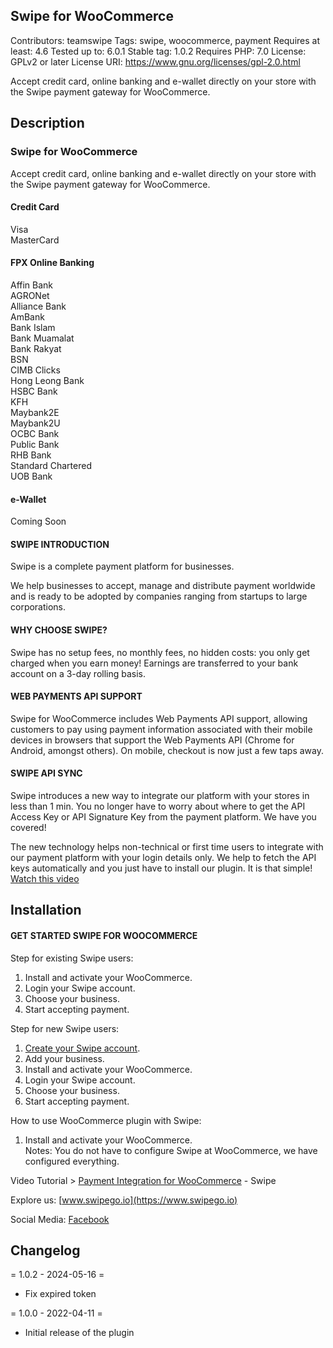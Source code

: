 ## Swipe for WooCommerce
Contributors: teamswipe
Tags: swipe, woocommerce, payment
Requires at least: 4.6
Tested up to: 6.0.1
Stable tag: 1.0.2
Requires PHP: 7.0
License: GPLv2 or later
License URI: https://www.gnu.org/licenses/gpl-2.0.html

Accept credit card, online banking and e-wallet directly on your store with the Swipe payment gateway for WooCommerce.

## Description

### Swipe for WooCommerce

Accept credit card, online banking and e-wallet directly on your store with the Swipe payment gateway for WooCommerce.

#### Credit Card
Visa  
MasterCard

#### FPX Online Banking
Affin Bank  
AGRONet  
Alliance Bank  
AmBank  
Bank Islam  
Bank Muamalat  
Bank Rakyat  
BSN  
CIMB Clicks  
Hong Leong Bank  
HSBC Bank  
KFH  
Maybank2E  
Maybank2U  
OCBC Bank  
Public Bank  
RHB Bank  
Standard Chartered  
UOB Bank  

#### e-Wallet 
Coming Soon

#### SWIPE INTRODUCTION
Swipe is a complete payment platform for businesses.

We help businesses to accept, manage and distribute payment worldwide and is ready to be adopted by companies ranging from startups to large corporations.

#### WHY CHOOSE SWIPE?
Swipe has no setup fees, no monthly fees, no hidden costs: you only get charged when you earn money! Earnings are transferred to your bank account on a 3-day rolling basis.

#### WEB PAYMENTS API SUPPORT
Swipe for WooCommerce includes Web Payments API support, allowing customers to pay using payment information associated with their mobile devices in browsers that support the Web Payments API (Chrome for Android, amongst others). On mobile, checkout is now just a few taps away.

#### SWIPE API SYNC
Swipe introduces a new way to integrate our platform with your stores in less than 1 min. You no longer have to worry about where to get the API Access Key or API Signature Key from the payment platform. We have you covered! 

The new technology helps non-technical or first time users to integrate with our payment platform with your login details only. We help to fetch the API keys automatically and you just have to install our plugin. It is that simple! [Watch this video](https://www.youtube.com/watch?v=9mhcNP-xKWg)

## Installation

#### GET STARTED SWIPE FOR WOOCOMMERCE

Step for existing Swipe users:
1. Install and activate your WooCommerce.
2. Login your Swipe account.
3. Choose your business.
4. Start accepting payment.

Step for new Swipe users:
1. [Create your Swipe account](https://app.swipego.io/register).
2. Add your business.
3. Install and activate your WooCommerce.
4. Login your Swipe account.
5. Choose your business.
6. Start accepting payment.

How to use WooCommerce plugin with Swipe:
1. Install and activate your WooCommerce.  
Notes: You do not have to configure Swipe at WooCommerce, we have configured everything.

Video Tutorial > [Payment Integration for WooCommerce](https://www.youtube.com/watch?v=9mhcNP-xKWg) - Swipe

Explore us: [www.swipego.io](https://www.swipego.io)

Social Media: [Facebook](https://www.facebook.com/swipego/)

## Changelog

= 1.0.2 - 2024-05-16 =
- Fix expired token

= 1.0.0 - 2022-04-11 =
- Initial release of the plugin
